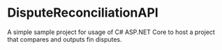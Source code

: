 # DisputeReconciliationAPI
A simple sample project for usage of C# ASP.NET Core to host a project that compares and outputs fin disputes.
